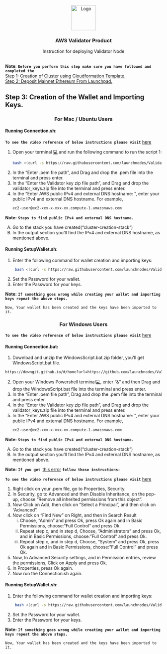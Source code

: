 

<br />
<p align="center">
  <a href="https://www.launchnodes.com/">
    <img src="https://logo-public.s3.us-east-2.amazonaws.com/app+icon.png" alt="Logo" width="80" height="80">
  </a>

  <h3 align="center">AWS Validator Product</h3>

  <p align="center">
    Instruction for deploying Validator Node
    <br />
   <br />
    
  </p>
</p>

 **Note**: **`Before you perform this step make sure you have followed and completed the`** <br/>
[Step 1: Creation of Cluster using Cloudformation Template.](https://github.com/launchnodes/ValidatorNodeProduct/blob/main/Docs/ClusterCreationReadme.md)<br/>
[Step 2: Deposit Mainnet Ethereum From Launchpad.](https://github.com/launchnodes/ValidatorNodeProduct/blob/main/Docs/DepositEthereumReadme.md)<br/>


## Step 3: Creation of the Wallet and Importing Keys.

<h3 align="center">
  For Mac / Ubuntu Users
</h3>
<h4>Running Connection.sh:</h4>

**`To see the video reference of below instructions please visit`** [here](https://drive.google.com/file/d/18NgKzy5ycjMOOjSfQDb9UeRLbj3BsYpg/view?usp=sharing)

1. Open your terminal [💻](#-terminal-) and run the following command to run the script 1:
   ```sh
   bash <(curl -s https://raw.githubusercontent.com/launchnodes/ValidatorNodeProduct/main/Scripts/Connection.sh)
   ```
2. In the “Enter .pem file path”, and Drag and drop the .pem file into the terminal and press enter.
3. In the “Enter the Validator key zip file path”, and Drag and drop the validator_keys.zip file into the terminal and press enter.
4. In the “Enter AWS public IPv4 and external DNS hostname: ”, enter your public IPv4 and external DNS hostname. For example,
   ```sh
   ec2-user@ec2-xxx-x-xxx-xx.compute-1.amazonaws.com
   ```

**Note:** **`Steps to find public IPv4 and external DNS hostname.`**


  <ol type="A">
    <li>Go to the stack you have created(“cluster-creation-stack”)</li>
    <li>In the output section you’ll find the IPv4 and external DNS hostname, as mentioned above.</li>
  </ol>
  


<h4>Running SetupWallet.sh:</h4>

1. Enter the following command for wallet creation and importing keys:
   ```sh
    bash <(curl -s https://raw.githubusercontent.com/launchnodes/ValidatorNodeProduct/main/Scripts/SetupWallet.sh)
   ```
2. Set the Password for your wallet.
3. Enter the Password for your keys.

**Note:** **`If something goes wrong while creating your wallet and importing keys repeat the above steps.`**

 `Now, Your wallet has been created and the keys have been imported to it.`

<h3 align="center">
  For Windows Users
</h3>

**`To see the video reference of below instructions please visit`** [here](https://drive.google.com/file/d/1yQ_zfZdl8OH2C4OUDt3XWnnA9-EHoqeC/view?usp=sharing)
<h4>Running Connection.bat:</h4>

1. Download and unzip the WindowsScript.bat.zip folder, you'll get WindowsScript.bat file.
  ```sh
  https://downgit.github.io/#/home?url=https://github.com/launchnodes/ValidatorNodeProduct/blob/main/Scripts/WindowsScript.bat
  ```
2. Open your Windows Powershell terminal[💻](#-terminal-), enter “&” and then Drag and drop the WindowsScript.bat file into the terminal and press enter.
3. In the “Enter .pem file path”,  Drag and drop the .pem file into the terminal and press enter.
4. In the “Enter the Validator key zip file path”, and Drag and drop the validator_keys.zip file into the terminal and press enter.
5. In the “Enter AWS public IPv4 and external DNS hostname: ”, enter your public IPv4 and external DNS hostname. For example,
   ```sh
   ec2-user@ec2-xxx-x-xxx-xx.compute-1.amazonaws.com
   ```
   
**Note:** **`Steps to find public IPv4 and external DNS hostname.`**


<ol type="A">
   <li>Go to the stack you have created(“cluster-creation-stack”)</li>
   <li>In the output section you’ll find the IPv4 and external DNS hostname, as mentioned above.</li>
</ol>

**Note:** **`If you get `**[this error](https://drive.google.com/file/d/1teXPhT2heZAUqL1edwNos9KPP4gZ12em/view?usp=sharing) **`follow these instructions:`**

**`To see the video reference of below instructions please visit`** [here](https://drive.google.com/file/d/19Vz1em7vnDN0a_JDThCG77rHeL07ajkn/view?usp=sharing)

<ol type="1">
   <li>Right click on your .pem file, go to Properties, Security.</li>
   <li>In Security, go to Advanced and then Disable Inheritance, on the pop-up, choose “Remove all inherited permissions from this object”.</li>
  <li>Now Click on Add, then click on “Select a Principal”, and then click on “Advanced”.</li>
  <li>Now click on “Find New” on Right, and then in Search Result
    <ol type = "i">
      <li>Choose, “Admin” and press Ok, press Ok again and in Basic Permissions, choose:”Full Control” and press Ok.</li>
      <li>Repeat step c, and in step d, Choose, “Administrators” and press Ok, and in Basic Permissions, choose:”Full Control” and press Ok.</li>
      <li>Repeat step c, and in step d, Choose, “System” and press Ok, press Ok again and in Basic Permissions, choose:”Full Control” and press Ok.</li>
    </ol>
  </li>
  <li>Now, In Advanced Security settings, and in Permission entries, review the permissions, Click on Apply and press Ok.</li>
  <li>In Properties, press Ok again.</li>
  <li>Now run the Connection.sh again.</li>
</ol>

<h4>Running SetupWallet.sh:</h4>

1. Enter the following command for wallet creation and importing keys:
   ```sh
    bash <(curl -s https://raw.githubusercontent.com/launchnodes/ValidatorNodeProduct/main/Scripts/SetupWallet.sh)
   ```
2. Set the Password for your wallet.
3. Enter the Password for your keys.


**Note:** **`If something goes wrong while creating your wallet and importing keys repeat the above steps.`**

 `Now, Your wallet has been created and the keys have been imported to it.`
 

